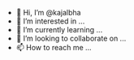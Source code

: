 - 👋 Hi, I’m @kajalbha
- 👀 I’m interested in ...
- 🌱 I’m currently learning ...
- 💞️ I’m looking to collaborate on ...
- 📫 How to reach me ...

<!---
kajalbha/kajalbha is a ✨ special ✨ repository because its `README.md` (this file) appears on your GitHub profile.
You can click the Preview link to take a look at your changes.
--->
